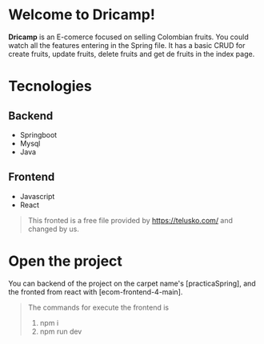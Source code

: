 # Welcome to Dricamp!

**Dricamp** is an E-comerce focused on selling Colombian fruits.  You could watch all the features entering in the Spring file. It has a basic CRUD for create fruits, update fruits, delete fruits and get de fruits in the index page.



# Tecnologies
## Backend
 - Springboot
 - Mysql
 - Java
 ## Frontend
 - Javascript 
 - React
> This fronted is a free file provided by https://telusko.com/ and changed by us.


# Open the project

You can backend of the project on the carpet name's  [practicaSpring], and the fronted from react with [ecom-frontend-4-main].

>The commands for execute the frontend is 
> 1. npm i
> 2. npm run dev
